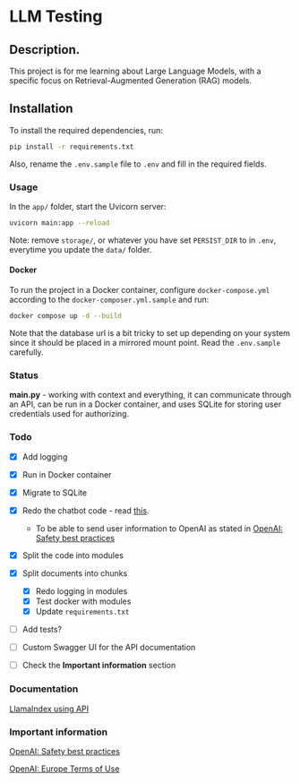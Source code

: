 # LLM Testing

## Description.

This project is for me learning about Large Language Models, with a specific focus on Retrieval-Augmented Generation (RAG) models.

## Installation

To install the required dependencies, run:

```bash
pip install -r requirements.txt
```

Also, rename the `.env.sample` file to `.env` and fill in the required fields.

### Usage

In the `app/` folder, start the Uvicorn server:

```bash
uvicorn main:app --reload
```

Note: remove `storage/`, or whatever you have set `PERSIST_DIR` to in `.env`, everytime you update the `data/` folder.

#### Docker

To run the project in a Docker container, configure `docker-compose.yml` according to the `docker-composer.yml.sample` and run:

```bash
docker compose up -d --build
```

Note that the database url is a bit tricky to set up depending on your system since it should be placed in a mirrored mount point. Read the `.env.sample` carefully.

### Status

**main.py** - working with context and everything, it can communicate through an API, can be run in a Docker container, and uses SQLite for storing user credentials used for authorizing.

### Todo

- [x] Add logging
- [x] Run in Docker container
- [x] Migrate to SQLite
- [x] Redo the chatbot code - read [this](https://docs.llamaindex.ai/en/stable/examples/llm/openai/).

  - To be able to send user information to OpenAI as stated in [OpenAI: Safety best practices](https://platform.openai.com/docs/guides/safety-best-practices)

- [x] Split the code into modules
- [x] Split documents into chunks
  - [x] Redo logging in modules
  - [x] Test docker with modules
  - [x] Update `requirements.txt`
- [ ] Add tests?
- [ ] Custom Swagger UI for the API documentation
- [ ] Check the **Important information** section

### Documentation

[LlamaIndex using API](https://docs.llamaindex.ai/en/stable/getting_started/starter_example/)

### Important information

[OpenAI: Safety best practices](https://platform.openai.com/docs/guides/safety-best-practices)

[OpenAI: Europe Terms of Use](https://openai.com/policies/terms-of-use/)
